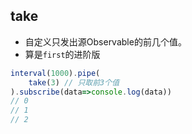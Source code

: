 ## take
- 自定义只发出源Observable的前几个值。
- 算是`first`的进阶版
```js
interval(1000).pipe(
    take(3) // 只取前3个值
).subscribe(data=>console.log(data))
// 0
// 1
// 2
```